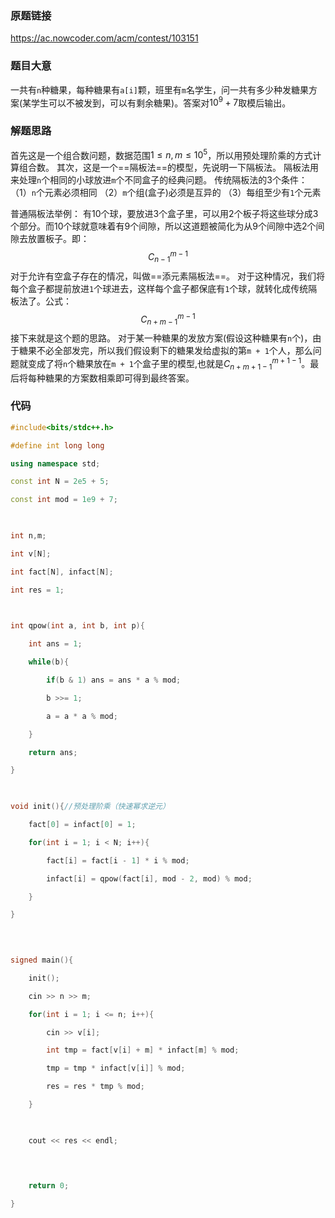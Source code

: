 ### 原题链接
https://ac.nowcoder.com/acm/contest/103151
### 题目大意
一共有`n`种糖果，每种糖果有`a[i]`颗，班里有`m`名学生，问一共有多少种发糖果方案(某学生可以不被发到，可以有剩余糖果)。答案对$10^9+7$取模后输出。
### 解题思路
首先这是一个组合数问题，数据范围$1 \leq n,m \leq 10^5$，所以用预处理阶乘的方式计算组合数。
其次，这是一个==隔板法==的模型，先说明一下隔板法。
隔板法用来处理`n`个相同的小球放进`m`个不同盒子的经典问题。
传统隔板法的3个条件：
（1）`n`个元素必须相同
（2）`m`个组(盒子)必须是互异的
（3）每组至少有`1`个元素

普通隔板法举例：
有10个球，要放进3个盒子里，可以用2个板子将这些球分成3个部分。而10个球就意味着有9个间隙，所以这道题被简化为从9个间隙中选2个间隙去放置板子。即：
$$C_{n - 1}^{m - 1}$$
对于允许有空盒子存在的情况，叫做==添元素隔板法==。
对于这种情况，我们将每个盒子都提前放进`1`个球进去，这样每个盒子都保底有`1`个球，就转化成传统隔板法了。公式：
$$C_{n+ m -1}^{m - 1}$$
接下来就是这个题的思路。
对于某一种糖果的发放方案(假设这种糖果有`n`个)，由于糖果不必全部发完，所以我们假设剩下的糖果发给虚拟的第`m + 1`个人，那么问题就变成了将`n`个糖果放在`m + 1`个盒子里的模型,也就是$C_{n + m + 1 -1}^{m + 1 - 1}$。最后将每种糖果的方案数相乘即可得到最终答案。
### 代码
```cpp
#include<bits/stdc++.h>

#define int long long

using namespace std;

const int N = 2e5 + 5;

const int mod = 1e9 + 7;

  

int n,m;

int v[N];

int fact[N], infact[N];

int res = 1;

  

int qpow(int a, int b, int p){

    int ans = 1;

    while(b){

        if(b & 1) ans = ans * a % mod;

        b >>= 1;

        a = a * a % mod;

    }

    return ans;

}

  

void init(){//预处理阶乘（快速幂求逆元）

    fact[0] = infact[0] = 1;

    for(int i = 1; i < N; i++){

        fact[i] = fact[i - 1] * i % mod;

        infact[i] = qpow(fact[i], mod - 2, mod) % mod;

    }

}

  
  

signed main(){

    init();

    cin >> n >> m;

    for(int i = 1; i <= n; i++){

        cin >> v[i];

        int tmp = fact[v[i] + m] * infact[m] % mod;

        tmp = tmp * infact[v[i]] % mod;

        res = res * tmp % mod;

    }  

  

    cout << res << endl;

  
  

    return 0;

}
```